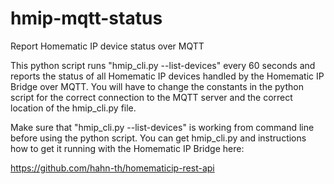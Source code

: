 # hmip-mqtt-status
Report Homematic IP device status over MQTT

This python script runs "hmip_cli.py --list-devices" every 60 seconds and reports the status of all Homematic IP devices handled by the Homematic IP Bridge over MQTT. You will have to change the constants in the python script for the correct connection to the MQTT server and the correct location of the hmip_cli.py file.

Make sure that "hmip_cli.py --list-devices" is working from command line before using the python script. You can get hmip_cli.py and instructions how to get it running with the Homematic IP Bridge here:

https://github.com/hahn-th/homematicip-rest-api
